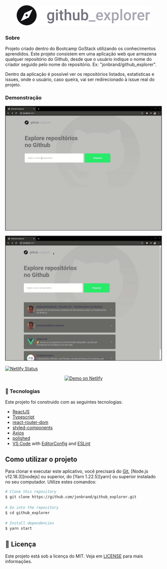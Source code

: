 <h1 align="center">
  <img src="./src/assets/logo.svg">
</h1>

### Sobre

Projeto criado dentro do Bootcamp GoStack utilizando os conhecimentos aprendidos. Este projeto consistem em uma aplicação web que armazena qualquer repositório do Github, desde que o usuário indique o nome do criador seguido pelo nome do repositório. Ex: "jonbrand/github_explorer".

Dentro da aplicação é possível ver os repositórios listados, estatisticas e issues, onde o usuário, caso queira, vai ser redirecionado à issue real do projeto.


### Demonstração
![github_explorer-1](https://github.com/jonbrand/github_explorer/blob/main/github/assets/github_explorer1.gif)

![github_explorer-1](https://github.com/jonbrand/github_explorer/blob/main/github/assets/github_explorer2.gif)

[![Netlify Status](https://api.netlify.com/api/v1/badges/b1f66695-359d-4d98-a110-356fda4527c1/deploy-status)](https://app.netlify.com/sites/githubexplorerexempleapp/deploys)

<p align="center">
  <a href="https://githubexplorerexempleapp.netlify.app/" target="_blank">
    <img alt="Demo on Netlify" src="https://res.cloudinary.com/lukemorales/image/upload/v1599785319/readme_logos/demo_on_netlify_umjmch.png">
  </a>
</p>

### :rocket: Tecnologias

Este projeto foi construido com as seguintes tecnologias:

- [ReactJS](https://reactjs.org/)
- [Typescript](https://www.typescriptlang.org/)
- [react-router-dom](https://github.com/ReactTraining/react-router)
- [styled-components](https://www.styled-components.com/)
- [Axios](https://www.npmjs.com/package/axios)
- [polished](https://polished.js.org)
- [VS Code](https://code.visualstudio.com/) with [EditorConfig](https://editorconfig.org/) and [ESLint](https://eslint.org/)


## Como utilizar o projeto

Para clonar e executar este aplicativo, você precisará do [Git](https://git-scm.com), [Node.js v12.18.3][nodejs] ou superior, do [Yarn 1.22.5][yarn] ou superior instalado no seu computador. Utilize estes comandos:

```bash
# Clone this repository
$ git clone https://github.com/jonbrand/github_explorer.git

# Go into the repository
$ cd github_explorer

# Install dependencies
$ yarn start
```

## :memo: Licença

Este projeto está sob a licença do MIT. Veja em [LICENSE](https://github.com/jonbrand/github_explorer/new/building) para mais informações.


